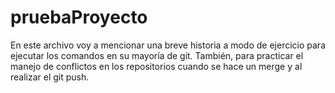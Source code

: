 # pruebaProyecto




En este archivo voy a mencionar una breve historia a modo de ejercicio para ejecutar los comandos en su mayoría de git.
También, para practicar el manejo de conflictos en los repositorios cuando se hace un merge y al realizar el git push.